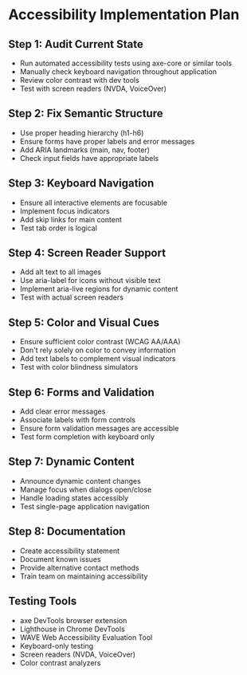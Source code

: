 # Accessibility Implementation Plan

## Step 1: Audit Current State
- Run automated accessibility tests using axe-core or similar tools
- Manually check keyboard navigation throughout application
- Review color contrast with dev tools
- Test with screen readers (NVDA, VoiceOver)

## Step 2: Fix Semantic Structure
- Use proper heading hierarchy (h1-h6)
- Ensure forms have proper labels and error messages
- Add ARIA landmarks (main, nav, footer)
- Check input fields have appropriate labels

## Step 3: Keyboard Navigation
- Ensure all interactive elements are focusable
- Implement focus indicators
- Add skip links for main content
- Test tab order is logical

## Step 4: Screen Reader Support
- Add alt text to all images
- Use aria-label for icons without visible text
- Implement aria-live regions for dynamic content
- Test with actual screen readers

## Step 5: Color and Visual Cues
- Ensure sufficient color contrast (WCAG AA/AAA)
- Don't rely solely on color to convey information
- Add text labels to complement visual indicators
- Test with color blindness simulators

## Step 6: Forms and Validation
- Add clear error messages
- Associate labels with form controls
- Ensure form validation messages are accessible
- Test form completion with keyboard only

## Step 7: Dynamic Content
- Announce dynamic content changes
- Manage focus when dialogs open/close
- Handle loading states accessibly
- Test single-page application navigation

## Step 8: Documentation
- Create accessibility statement
- Document known issues
- Provide alternative contact methods
- Train team on maintaining accessibility

## Testing Tools
- axe DevTools browser extension
- Lighthouse in Chrome DevTools
- WAVE Web Accessibility Evaluation Tool
- Keyboard-only testing
- Screen readers (NVDA, VoiceOver)
- Color contrast analyzers 